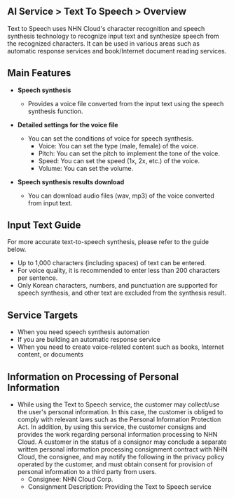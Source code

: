 ## AI Service > Text To Speech > Overview

Text to Speech uses NHN Cloud's character recognition and speech synthesis technology to recognize input text and synthesize speech from the recognized characters.
It can be used in various areas such as automatic response services and book/Internet document reading services.

## Main Features

* **Speech synthesis**
	* Provides a voice file converted from the input text using the speech synthesis function.

* **Detailed settings for the voice file**
	* You can set the conditions of voice for speech synthesis.
		* Voice: You can set the type (male, female) of the voice.
		* Pitch: You can set the pitch to implement the tone of the voice.
		* Speed: You can set the speed (1x, 2x, etc.) of the voice.
		* Volume: You can set the volume.

* **Speech synthesis results download**
	* You can download audio files (wav, mp3) of the voice converted from input text.

## Input Text Guide

For more accurate text-to-speech synthesis, please refer to the guide below.

* Up to 1,000 characters (including spaces) of text can be entered.
* For voice quality, it is recommended to enter less than 200 characters per sentence.
* Only Korean characters, numbers, and punctuation are supported for speech synthesis, and other text are excluded from the synthesis result.

## Service Targets
* When you need speech synthesis automation
* If you are building an automatic response service
* When you need to create voice-related content such as books, Internet content, or documents

## Information on Processing of Personal Information
* While using the Text to Speech service, the customer may collect/use the user's personal information. In this case, the customer is obliged to comply with relevant laws such as the Personal Information Protection Act. In addition, by using this service, the customer consigns and provides the work regarding personal information processing to NHN Cloud. A customer in the status of a consignor may conclude a separate written personal information processing consignment contract with NHN Cloud, the consignee, and may notify the following in the privacy policy operated by the customer, and must obtain consent for provision of personal information to a third party from users.
	- Consignee: NHN Cloud Corp.
	- Consignment Description: Providing the Text to Speech service

